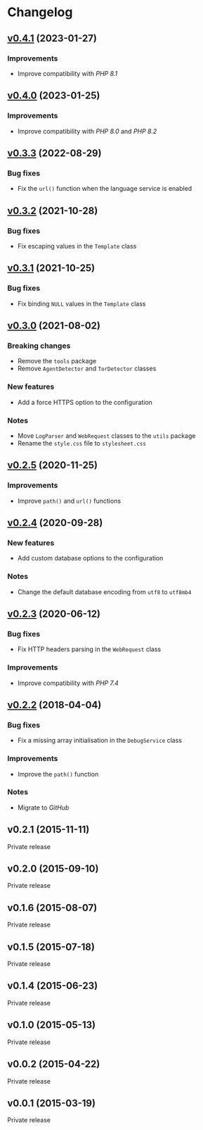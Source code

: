 # Changelog

## [v0.4.1](https://github.com/AlexisJehan/Amity/releases/tag/v0.4.1) (2023-01-27)

### Improvements
- Improve compatibility with _PHP 8.1_

## [v0.4.0](https://github.com/AlexisJehan/Amity/releases/tag/v0.4.0) (2023-01-25)

### Improvements
- Improve compatibility with _PHP 8.0_ and _PHP 8.2_

## [v0.3.3](https://github.com/AlexisJehan/Amity/releases/tag/v0.3.3) (2022-08-29)

### Bug fixes
- Fix the `url()` function when the language service is enabled

## [v0.3.2](https://github.com/AlexisJehan/Amity/releases/tag/v0.3.2) (2021-10-28)

### Bug fixes
- Fix escaping values in the `Template` class

## [v0.3.1](https://github.com/AlexisJehan/Amity/releases/tag/v0.3.1) (2021-10-25)

### Bug fixes
- Fix binding `NULL` values in the `Template` class

## [v0.3.0](https://github.com/AlexisJehan/Amity/releases/tag/v0.3.0) (2021-08-02)

### Breaking changes
- Remove the `tools` package
- Remove `AgentDetector` and `TorDetector` classes

### New features
- Add a force HTTPS option to the configuration

### Notes
- Move `LogParser` and `WebRequest` classes to the `utils` package
- Rename the `style.css` file to `stylesheet.css`

## [v0.2.5](https://github.com/AlexisJehan/Amity/releases/tag/v0.2.5) (2020-11-25)

### Improvements
- Improve `path()` and `url()` functions

## [v0.2.4](https://github.com/AlexisJehan/Amity/releases/tag/v0.2.4) (2020-09-28)

### New features
- Add custom database options to the configuration

### Notes
- Change the default database encoding from `utf8` to `utf8mb4`

## [v0.2.3](https://github.com/AlexisJehan/Amity/releases/tag/v0.2.3) (2020-06-12)

### Bug fixes
- Fix HTTP headers parsing in the `WebRequest` class

### Improvements
- Improve compatibility with _PHP 7.4_

## [v0.2.2](https://github.com/AlexisJehan/Amity/releases/tag/v0.2.2) (2018-04-04)

### Bug fixes
- Fix a missing array initialisation in the `DebugService` class

### Improvements
- Improve the `path()` function

### Notes
- Migrate to _GitHub_

## v0.2.1 (2015-11-11)
Private release

## v0.2.0 (2015-09-10)
Private release

## v0.1.6 (2015-08-07)
Private release

## v0.1.5 (2015-07-18)
Private release

## v0.1.4 (2015-06-23)
Private release

## v0.1.0 (2015-05-13)
Private release

## v0.0.2 (2015-04-22)
Private release

## v0.0.1 (2015-03-19)
Private release